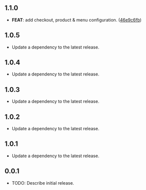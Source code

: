 ## 1.1.0

 - **FEAT**: add checkout, product & menu configuration. ([46e9c6fb](https://github.com/qcx/chimera/commit/46e9c6fb69a0fb35157221c7bc4986c5ad0f3ddb))

## 1.0.5

 - Update a dependency to the latest release.

## 1.0.4

 - Update a dependency to the latest release.

## 1.0.3

 - Update a dependency to the latest release.

## 1.0.2

 - Update a dependency to the latest release.

## 1.0.1

 - Update a dependency to the latest release.

## 0.0.1

* TODO: Describe initial release.
